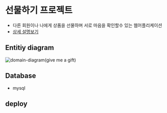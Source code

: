 # 선물하기 프로젝트

- 다른 회원이나 나에게 상품을 선물하며 서로 마음을 확인할수 있는 웹어플리케이션
- <a href="https://github.com/YeomJaeSeon/give-me-a-gift/blob/master/description.md">상세 설명보기</a>

## Entitiy diagram
![domain-diagram(give me a gift)](https://user-images.githubusercontent.com/67785334/129677738-03e7936b-6c75-48ce-bc77-3383f04f7679.png)

## Database
- mysql

## deploy
